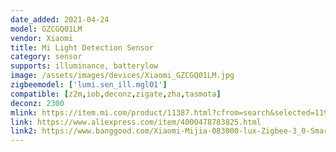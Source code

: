 ```yaml
---
date_added: 2021-04-24
model: GZCGQ01LM
vendor: Xiaomi
title: Mi Light Detection Sensor
category: sensor
supports: illuminance, batterylow
image: /assets/images/devices/Xiaomi_GZCGQ01LM.jpg
zigbeemodel: ['lumi.sen_ill.mgl01']
compatible: [z2m,iob,deconz,zigate,zha,tasmota]
deconz: 2300
mlink: https://item.mi.com/product/11387.html?cfrom=search&selected=1194900027&pClass=c
link: https://www.aliexpress.com/item/4000478783825.html
link2: https://www.banggood.com/Xiaomi-Mijia-083000-lux-Zigbee-3_0-Smart-Home-Light-Sensor-Monitor-Alarm-Work-with-Xiaomi-Multimode-ZigBee-3_0-Gateway-p-1607833.html
---
```


